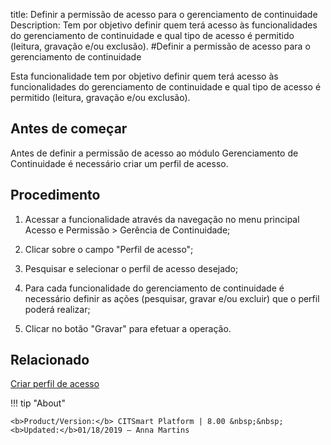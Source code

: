 title: Definir a permissão de acesso para o gerenciamento de continuidade
Description: Tem por objetivo definir quem terá acesso às funcionalidades do gerenciamento de continuidade e qual tipo de acesso é permitido (leitura, gravação e/ou exclusão).
#Definir a permissão de acesso para o gerenciamento de continuidade

Esta funcionalidade tem por objetivo definir quem terá acesso às funcionalidades
do gerenciamento de continuidade e qual tipo de acesso é permitido (leitura,
gravação e/ou exclusão).

Antes de começar
--------------------

Antes de definir a permissão de acesso ao módulo Gerenciamento de Continuidade é
necessário criar um perfil de acesso.

Procedimento
----------------

1.  Acessar a funcionalidade através da navegação no menu principal Acesso e
    Permissão \> Gerência de Continuidade;

2.  Clicar sobre o campo "Perfil de acesso";

3.  Pesquisar e selecionar o perfil de acesso desejado;

4.  Para cada funcionalidade do gerenciamento de continuidade é necessário
    definir as ações (pesquisar, gravar e/ou excluir) que o perfil poderá
    realizar;

5.  Clicar no botão "Gravar" para efetuar a operação.

Relacionado
-------

[Criar perfil de acesso](/pt-br/citsmart-platform-8/initial-settings/access-settings/profile/create-profile-access.html)

!!! tip "About"

    <b>Product/Version:</b> CITSmart Platform | 8.00 &nbsp;&nbsp;
    <b>Updated:</b>01/18/2019 – Anna Martins
